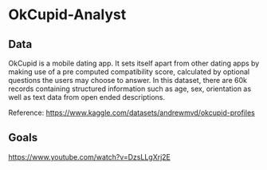 # OkCupid-Analyst

## Data
OkCupid is a mobile dating app. It sets itself apart from other dating apps by making use of a pre computed compatibility score, calculated by optional questions the users may choose to answer.
In this dataset, there are 60k records containing structured information such as age, sex, orientation as well as text data from open ended descriptions.

Reference: https://www.kaggle.com/datasets/andrewmvd/okcupid-profiles

## Goals
https://www.youtube.com/watch?v=DzsLLgXrj2E
